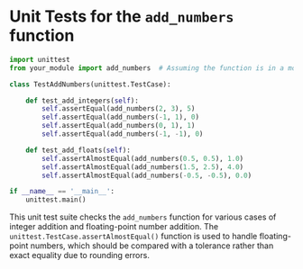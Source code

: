  # Unit Tests for the `add_numbers` function

```python
import unittest
from your_module import add_numbers  # Assuming the function is in a module named 'your_module'

class TestAddNumbers(unittest.TestCase):

    def test_add_integers(self):
        self.assertEqual(add_numbers(2, 3), 5)
        self.assertEqual(add_numbers(-1, 1), 0)
        self.assertEqual(add_numbers(0, 1), 1)
        self.assertEqual(add_numbers(-1, -1), 0)

    def test_add_floats(self):
        self.assertAlmostEqual(add_numbers(0.5, 0.5), 1.0)
        self.assertAlmostEqual(add_numbers(1.5, 2.5), 4.0)
        self.assertAlmostEqual(add_numbers(-0.5, -0.5), 0.0)

if __name__ == '__main__':
    unittest.main()
```

This unit test suite checks the `add_numbers` function for various cases of integer addition and floating-point number addition. The `unittest.TestCase.assertAlmostEqual()` function is used to handle floating-point numbers, which should be compared with a tolerance rather than exact equality due to rounding errors.